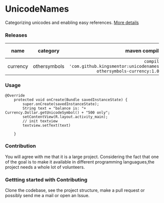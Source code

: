 # UnicodeNames

Categorizing unicodes and enabling easy references.  [More details](http://belvi.xyz/posts/Charting-Unicodes)

### Releases

| name        | category           | maven compile  | artifact link |
| ------------- |:-------------:| -----:|:-------------:|
| currency     | othersymbols | `compile 'com.github.kingsmentor:unicodenames-othersymbols-currency:1.0'` |[currency artifact](https://github.com/KingsMentor/UnicodeNames/blob/master/artifacts/UnicodeNames/OtherSymbols/unicodenames-othersymbols-currency-1.0.jar)|

### Usage
```
@Override
    protected void onCreate(Bundle savedInstanceState) {
        super.onCreate(savedInstanceState);
        String text = "balance is: "+ Currency.Dollar.getUnicodeSymbol() + "500 only";
        setContentView(R.layout.activity_main);
        // init textview
        textview.setText(text)

    }
```

### Contribution
You will agree with me that it is a large project.
Considering the fact that one of the goal is to make it available in different programming languagues,the project needs a whole lot of volunteers.

### Gettting started with Contributing
Clone the codebase, see the project structure, make a pull request or possibly send me a mail or open an Issue.
